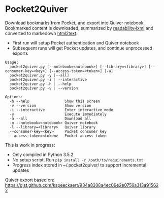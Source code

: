 # Pocket2Quiver

Download bookmarks from Pocket, and export into Quiver notebook.
Bookmarked content is downloaded, summarized by [readability-lxml](https://github.com/predatell/python-readability-lxml) and converted to markedown [html2text](https://github.com/Alir3z4/html2text/).

* First run will setup Pocket authentication and Quiver notebook
* Subsequent runs will get Pocket updates, and continue unprocessed exports 

```
Usage:
  pocket2quiver.py [--notebook=<notebook>] [--library=<library>] [--consumer-key=<key>] [--access-token=<token>] [-a]
  pocket2quiver.py -y [--all]
  pocket2quiver.py -i | --interactive
  pocket2quiver.py -h | --help
  pocket2quiver.py -v | --version

Options:
  -h --help                Show this screen
  -v --version             Show version
  -i --interactive         Enter interactive mode
  -y                       Execute immediately
  -a --all                 Download all
  -n --notebook=<notebook> Quiver notebook
  -l --library=<library>   Quiver library
  --consumer-key=<key>     Pocket consumer key    
  --access-token=<token>   Pocket access token
```
This is work in progress:
- Only compiled in Python 3.5.2
- No setup script. Run `pip install -r /path/to/requirements.txt`
- Progress index stored in ~/.pocket2quiver/ to support incremental updates


Quiver export based on:
https://gist.github.com/kspeeckaert/934a8308a4ec09e2e0756a313a915622



